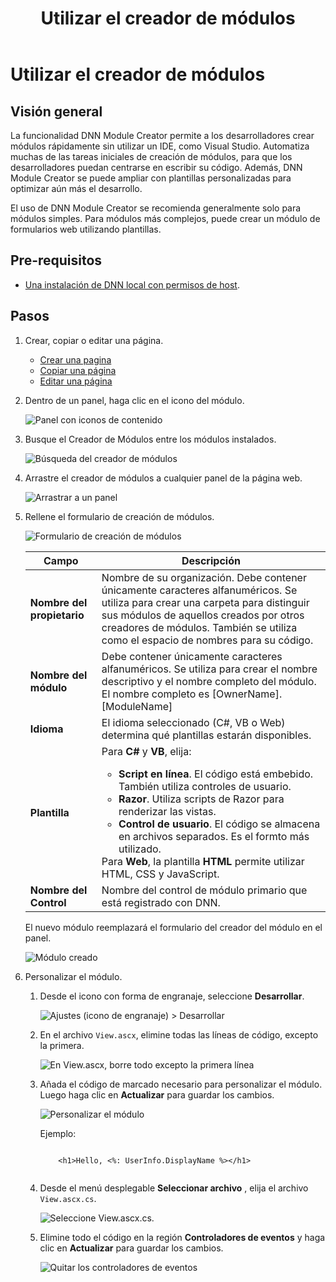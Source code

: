 ﻿---
uid: use-module-creator
locale: es
title: Utilizar el creador de módulos
dnnversion: 09.02.00
next-topic: create-module-using-templates
related-topics: module-module-creator,web-forms-module-development,spa-module-development,mvc-module-development
---

# Utilizar el creador de módulos

## Visión general

La funcionalidad DNN Module Creator permite a los desarrolladores crear módulos rápidamente sin utilizar un IDE, como Visual Studio. Automatiza muchas de las tareas iniciales de creación de módulos, para que los desarrolladores puedan centrarse en escribir su código. Además, DNN Module Creator se puede ampliar con plantillas personalizadas para optimizar aún más el desarrollo.

El uso de DNN Module Creator se recomienda generalmente solo para módulos simples. Para módulos más complejos, puede crear un módulo de formularios web utilizando plantillas.

## Pre-requisitos

*   [Una instalación de DNN local con permisos de host](xref:set-up-dnn).

## Pasos

1.  Crear, copiar o editar una página.
    *   [Crear una pagina](xref:obsolete)
    *   [Copiar una página](xref:obsolete)
    *   [Editar una página](xref:obsolete)

2.  Dentro de un panel, haga clic en el icono del módulo.
          
    ![Panel con iconos de contenido](/images/scr-pane-with-content-icons-module.png)
             
3.  Busque el Creador de Módulos entre los módulos instalados.         
    
    ![Búsqueda del creador de módulos](/images/scr-menuModulesList04ModuleCreator.png)         
    
4.  Arrastre el creador de módulos a cualquier panel de la página web.          
    
    ![Arrastrar a un panel](/images/scr-menuModulesModuleCreatorDrag.png)
             
5.  Rellene el formulario de creación de módulos.         
    
    ![Formulario de creación de módulos](/images/scr-ModuleCreatorForm.png)
          
    |**Campo**|**Descripción**|
    |---|---|
    |**Nombre del propietario**|Nombre de su organización. Debe contener únicamente caracteres alfanuméricos. Se utiliza para crear una carpeta para distinguir sus módulos de aquellos creados por otros creadores de módulos. También se utiliza como el espacio de nombres para su código.|
    |**Nombre del módulo**|Debe contener únicamente caracteres alfanuméricos. Se utiliza para crear el nombre descriptivo y el nombre completo del módulo. El nombre completo es \[OwnerName\].\[ModuleName\]|
    |**Idioma**|El idioma seleccionado (C#, VB o Web) determina qué plantillas estarán disponibles.|  
    |**Plantilla**|Para **C#** y **VB**, elija:<ul><li>**Script en línea**. El código está embebido. También utiliza controles de usuario.</li><li>**Razor**. Utiliza scripts de Razor para renderizar las vistas.</li><li>**Control de usuario**. El código se almacena en archivos separados. Es el formto más utilizado.</li></ul>Para **Web**, la plantilla **HTML** permite utilizar HTML, CSS y JavaScript.|
    |**Nombre del Control**|Nombre del control de módulo primario que está registrado con DNN.|
    
    El nuevo módulo reemplazará el formulario del creador del módulo en el panel.
     
    ![Módulo creado](/images/scr-ModuleCreatorModuleCreated.png)
              
6.  Personalizar el módulo.
    1.  Desde el icono con forma de engranaje, seleccione **Desarrollar**.                 
        
        ![Ajustes (icono de engranaje) \> Desarrollar](/images/scr-ModuleGearMenuDevelop.png)                  
        
    2.  En el archivo `View.ascx`, elimine todas las líneas de código, excepto la primera.                
        
        ![En View.ascx, borre todo excepto la primera línea](/images/scr-ModuleViewAscx.png)
                          
    3.  Añada el código de marcado necesario para personalizar el módulo. Luego haga clic en **Actualizar** para guardar los cambios.
                         
        ![Personalizar el módulo](/images/scr-ModuleCustomize.png)
                          
        Ejemplo:
        
        ```
         
            <h1>Hello, <%: UserInfo.DisplayName %></h1>
                                    
        ```
        
    4. Desde el menú desplegable **Seleccionar archivo** , elija el archivo `View.ascx.cs`.
                          
        ![Seleccione View.ascx.cs.](/images/scr-ModuleViewAscxCs.png)                  
        
    5.  Elimine todo el código en la región **Controladores de eventos** y haga clic en **Actualizar** para guardar los cambios.
                          
        ![Quitar los controladores de eventos](/images/scr-ModuleDeleteEventHandlers.png)
